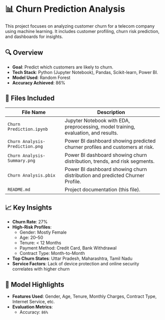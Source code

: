 # 📊 Churn Prediction Analysis

This project focuses on analyzing customer churn for a telecom company using machine learning. It includes customer profiling, churn risk prediction, and dashboards for insights.

## 🔍 Overview

- **Goal**: Predict which customers are likely to churn.
- **Tech Stack**: Python (Jupyter Notebook), Pandas, Scikit-learn, Power BI.
- **Model Used**: Random Forest
- **Accuracy Achieved**: 86%

## 📁 Files Included

| File Name                        | Description                                                                          |
|----------------------------------|--------------------------------------------------------------------------------------|
| `Churn Prediction.ipynb`        | Jupyter Notebook with EDA, preprocessing, model training, evaluation, and results.  |
| `Churn Analysis-Prediction.png` | Power BI dashboard showing predicted churner profiles and customers at risk.        |
| `Churn Analysis-Summary.png`    | Power BI dashboard showing churn distribution, trends, and risk segments.           |
| `Churn Analysis.pbix`						| Power BI dashboard showing churn distribution and predicted Churner Profile.
| `README.md`                     | Project documentation (this file).                                                  |

## 📈 Key Insights

- **Churn Rate**: 27%
- **High-Risk Profiles**:
  - Gender: Mostly Female
  - Age: 20–50
  - Tenure: < 12 Months
  - Payment Method: Credit Card, Bank Withdrawal
  - Contract Type: Month-to-Month
- **Top Churn States**: Uttar Pradesh, Maharashtra, Tamil Nadu
- **Service Factors**: Lack of device protection and online security correlates with higher churn

## 🧠 Model Highlights

- **Features Used**: Gender, Age, Tenure, Monthly Charges, Contract Type, Internet Service, etc.
- **Evaluation Metrics**:
  - Accuracy: `86%`
